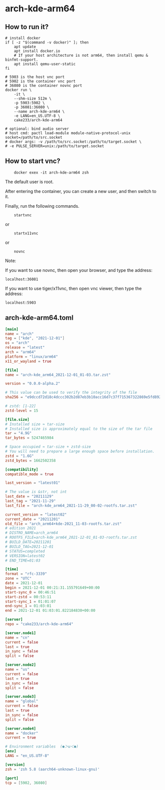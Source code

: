 # arch-kde-arm64

## How to run it?

```shell
# install docker
if [ -z "$(command -v docker)" ]; then
    apt update
    apt install docker.io
    # If your host architecture is not arm64, then install qemu & binfmt-support.
    apt install qemu-user-static
fi

# 5903 is the host vnc port
# 5902 is the container vnc port
# 36080 is the container novnc port
docker run \
    -it \
    --shm-size 512m \
    -p 5903:5902 \
    -p 36081:36080 \
    --name arch-kde-arm64 \
    -e LANG=en_US.UTF-8 \
    cake233/arch-kde-arm64

# optional: bind audio server
# host cmd: pactl load-module module-native-protocol-unix socket=/path/to/src.socket
# docker args: -v /path/to/src.socket:/path/to/target.socket \
# -e PULSE_SERVER=unix:/path/to/target.socket

```

## How to start vnc?

```shell
    docker exex -it arch-kde-arm64 zsh
```

The default user is root.

After entering the container, you can create a new user, and then switch to it.

Finally, run the following commands.

```shell
    startvnc
```

or

```shell
    startx11vnc
```

or

```shell
    novnc
```

Note:

If you want to use novnc, then open your browser, and type the address:

```
localhost:36081
```

If you want to use tiger/x11vnc, then open vnc viewer, then type the address:

```
localhost:5903
```

## arch-kde-arm64.toml

```toml
[main]
name = "arch"
tag = ["kde", "2021-12-01"]
os = "arch"
release = "latest"
arch = "arm64"
platform = "linux/arm64"
x11_or_wayland = true

[file]
name = "arch-kde_arm64_2021-12-01_01-03.tar.zst"

version = "0.0.0-alpha.2"

# This value can be used to verify the integrity of the file
sha256 = "e9dccd72d18c4dccc302b2d87eb3b10acc16d7c37f715367322869e5fd892b85"

# zstd: [1-22]
zstd-level = 15

[file.size]
# Installed size ≈ tar-size
# Installed size is approximately equal to the size of the tar file
tar = "4.9G"
tar_bytes = 5247465984

# Space occupied ≈ tar-size + zstd-size
# You will need to prepare a large enough space before installation.
zstd = "1.6G"
zstd_bytes = 1662502358

[compatibility]
compatible_mode = true

last_version = "latest01"

# The value is &str, not int
last_date = "20211129"
last_tag = "2021-11-29"
last_file = "arch-kde_arm64_2021-11-29_00-02-rootfs.tar.zst"

current_version = "latest02"
current_date = "20211201"
old_file = "arch_arm64+kde-2021_11-03-rootfs.tar.zst"
# edition 2021
# DISTRO_NAME=arch_arm64
# ROOTFS_FILE=arch-kde_arm64_2021-12-01_01-03-rootfs.tar.zst
# BUILD_DATE=20211201
# BUILD_TAG=2021-12-01
# STATUS=completed
# VERSION=latest02
# END_TIME=01:03

[time]
format = "rfc-3339"
zone = "UTC"
date = 2021-12-01
begin = 2021-12-01 00:21:31.155791649+00:00
start-sync_0 = 00:46:51
start-zstd = 00:53:11
start-sync_1 = 01:01:07
end-sync_1 = 01:03:01
end = 2021-12-01 01:03:01.822184830+00:00

[server]
repo = "cake233/arch-kde-arm64"

[server.node1]
name = "cn"
current = false
last = true
in_sync = false
split = false

[server.node2]
name = "us"
current = false
last = true
in_sync = false
split = false

[server.node3]
name = "global"
current = false
last = true
in_sync = false
split = false

[server.node4]
name = "docker"
current = true

# Environment variables  (●＞ω＜●)
[env]
LANG = "en_US.UTF-8"

[version]
zsh = 'zsh 5.8 (aarch64-unknown-linux-gnu)'

[port]
tcp = [5902, 36080]
```
